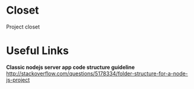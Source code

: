 # Closet
Project closet 

# Useful Links

**Classic nodejs server app code structure guideline**
http://stackoverflow.com/questions/5178334/folder-structure-for-a-node-js-project
